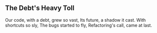 ## The Debt's Heavy Toll

Our code, with a debt, grew so vast,
Its future, a shadow it cast.
With shortcuts so sly,
The bugs started to fly,
Refactoring's call, came at last.
